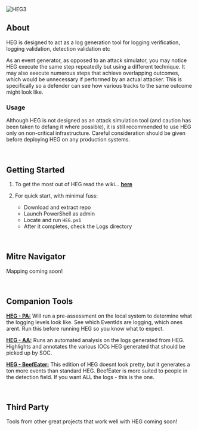 
![HEG3](https://github.com/user-attachments/assets/37b6fe9d-87eb-46cf-a91e-892f391cb9ea)


## About


HEG is designed to act as a log generation tool for logging verification, logging validation, detection validation etc

As an event generator, as opposed to an attack simulator, you may notice HEG execute the same step repeatedly but using a different technique. It may also execute numerous steps that achieve overlapping outcomes, which would be unnecessary if performed by an actual attacker. This is specifically so a defender can see how various tracks to the same outcome might look like.


### Usage
Although HEG is not designed as an attack simulation tool (and caution has been taken to defang it where possible), it is still recommended to use HEG only on non-critical infrastructure. Careful consideration should be given before deploying HEG on any production systems.


<br>


## Getting Started
1. To get the most out of HEG read the wiki… **[here](https://github.com/conway87/HEG-3.0/wiki/1.-Usage)**
&nbsp;

3. For quick start, with minimal fuss:
   
    * Download and extract repo
    * Launch PowerShell as admin
    * Locate and run `HEG.ps1`
    * After it completes, check the Logs directory


<br>

## Mitre Navigator

Mapping coming soon!

<br>

## Companion Tools


**[HEG - PA:](https://github.com/conway87/HEG-PreAssessment)** Will run a pre-assessment on the local system to determine what the logging levels look like. See which EventIds are logging, which ones arent. Run this before running HEG so you know what to expect.

**[HEG - AA:](https://github.com/conway87/HEG-AutomatedAnalysis)** Runs an automated analysis on the logs generated from HEG. Highlights and annotates the various IOCs HEG generated that should be picked up by SOC.

**[HEG - BeefEater:](https://github.com/conway87/HEG-BeefEater)** This edition of HEG doesnt look pretty, but it generates a ton more events than standard HEG. BeefEater is more suited to people in the detection field. If you want ALL the logs - this is the one.

<br>

## Third Party

Tools from other great projects that work well with HEG coming soon!




